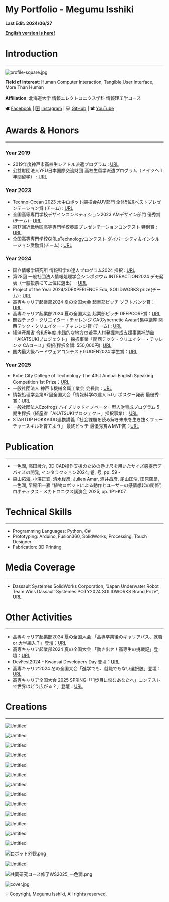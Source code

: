 # My Portfolio - Megumu Isshiki

**Last Edit: 2024/06/27**

[**English version is here!**](https://www.notion.so/My-Portfolio-Megumu-Isshiki-3ec9112d0b68442696238fb820aa3410?pvs=21)

# Introduction

---

![profile-square.jpg](profile-square.jpg)

**Field of interest**: Human Computer Interaction, Tangible User Interface, More Than Human

**Affiliation**: 北海道大学 情報エレクトロニクス学科 情報理工学コース

🕊 [Facebook](https://www.facebook.com/profile.php?id=100035212147481&sk=about) | #️⃣ [Instagram](https://www.instagram.com/davinci_kcct/) | 💻 [GitHub](https://github.com/Davinci-Meg) | 📽️ [YouTube](https://youtube.com/@davinci_meg?si=iP2BZzgEu1kXAaiZ)

# Awards & Honors

---

### **Year 2019**

- 2019年度神戸市高校生シアトル派遣プログラム : [URL](https://www.kobe-kosen.ac.jp/kokusai/)
- 公益財団法人YFU日本国際交流財団 高校生留学派遣プログラム（ドイツへ１年間留学） : [URL](https://yfu.or.jp/)

### **Year 2023**

- Techno-Ocean 2023 水中ロボット競技会AUV部門 全体5位&ベストプレゼンテーション賞 (チーム) : [URL](http://ton23.underwaterrobonet.org/)
- 全国高等専門学校デザインコンペティション2023 AMデザイン部門 優秀賞 (チーム) : [URL](https://xn--tckf4c8j.com/docs.php?n=bumon4_kekka.pdf)
- 第17回近畿地区高等専門学校英語プレゼンテーションコンテスト 特別賞 : [URL](http://cocet.org/precon/2023/prelim.html)
- 全国高等専門学校GIRLsTechnologyコンテスト ダイバーシティ＆インクルージョン奨励賞(チーム) : [URL](https://gcon.kosen-k.go.jp/news/oDMPkYlf)

### **Year 2024**

- 国立情報学研究所 情報科学の達人プログラム2024 採択 : [URL](https://www.nii.ac.jp/tatsujin/)
- 第28回 一般社団法人情報処理学会シンポジウム INTERACTION2024 デモ発表（一般投票にて上位に選出） : [URL](https://www.interaction-ipsj.org/2024/)
- Project of the Year 2024/3DEXPERIENCE Edu, SOLIDWORKS prize(チーム) : [URL](https://youtu.be/M5Tu90vtmLs?si=zgNnyMZ5u8CpYRZi)
- 高専キャリア起業部2024 夏の全国大会 起業部ピッチ ソフトバンク賞：[URL](https://x.com/kosen_career/status/1830140405280882815?s=46)
- 高専キャリア起業部2024 夏の全国大会 起業部ピッチ DEEPCORE賞：[URL](https://x.com/kosen_career/status/1830140608717209895?s=46)
- 関西テック・クリエイター・チャレンジ CA(Cybernetic Avatar)集中講座 関西テック・クリエイター・チャレンジ賞 (チーム) : [URL](https://kansai-tcc.dle.or.jp/ca2024/)
- 経済産業省 令和5年度 未踏的な地方の若手人材発掘育成支援事業補助金「AKATSUKIプロジェクト」 採択事業「関西テック・クリエイター・チャレンジ CAコース」採択(採択金額: 550,000円): [URL](https://kansai-tcc.dle.or.jp/ca2024/)
- 国内最大級ハードウェアコンテストGUGEN2024 学生賞：[URL](https://x.com/GugenTheIdea/status/1867847196626014530)

### Year 2025

- Kobe City College of Technology The 43st Annual English Speaking Competition 1st Prize：[URL](https://www.kobe-kosen.ac.jp/activity/15155/)
- 一般社団法人 神戸市機械金属工業会 会長賞：[URL](https://www.kobe-kosen.ac.jp/activity/14799/)
- 情報処理学会第87回全国大会「情報科学の達人 5.0」ポスター発表 最優秀賞：[URL](https://x.com/Davinci_kcct/status/1913796393355059583)
- 一般社団法人Ezofrogs ハイブリッドイノベーター型人財育成プログラム 5期生採択（経産省「AKATSUKIプロジェクト」採択事業）：[URL](https://x.com/ezofrogs/status/1939332444534280270)
- STARTUP HOKKAIDO連携講義「社会課題を読み解き未来を生き抜くフューチャースキルを育てよう」 最終ピッチ 最優秀賞＆MVP賞：[URL](https://hokkaido-innovation-hunter.my.canva.site/futureskills)

# Publication

---

- 一色潤, 高田崚介, 3D CAD操作支援のための巻き尺を用いたサイズ感提示デバイスの開発, インタラクション2024, 巻, 号, pp. 59 -
- 森山拓海, 小澤正宜, 清水俊彦, Julien Amar, 酒井昌彦, 尾山匡浩, 田原熙昂, 一色潤, 早稲田一嘉 “植物ロボットによる動作とユーザーの感情想起の関係”, ロボティクス・メカトロニクス講演会 2025, pp. 1P1-K07

# Technical Skills

---

- Programming Languages: Python, C#
- Prototyping: Arduino, Fusion360, SolidWorks, Processing, Touch Designer
- Fabrication: 3D Printing

# Media Coverage

---

- Dassault Systèmes SolidWorks Corporation, “Japan Underwater Robot Team Wins Dassault Systemes POTY2024 SOLIDWORKS Brand Prize”, [URL](https://blogs.solidworks.com/teacher/2024/07/japan-underwater-robot-team-wins-solidworks-brand-prize-poty2024.html)

# Other Activities

---

- 高専キャリア起業部2024 夏の全国大会 「高専卒業後のキャリアパス、就職 or 大学編入？」登壇：[URL](https://x.com/kosen_career/status/1825138675342295134)
- 高専キャリア起業部2024 夏の全国大会 「動き出せ！高専生の挑戦記」登壇：[URL](https://x.com/kosen_career/status/1828338096297124284)
- DevFest2024 - Kwansai Developers Day 登壇：[URL](https://x.com/gdgkwansai/status/1869714299440021886)
- 高専キャリア2024 冬の全国大会「進学でも、就職でもない選択肢」登壇：[URL](https://x.com/kosen_career/status/1870323844982112421)
- 高専キャリア全国大会 2025 SPRING「「1歩目に悩むあなたへ」コンテストで世界はどう広がる？」登壇：[URL](https://x.com/kosen_career/status/1897226559351845371)

# Creations

---

![Untitled](46f72a39-0b15-4ef6-ae17-475b36e527dd.png)

![Untitled](64165834-6e73-406b-8ff6-c5e2ea50ccab.png)

![Untitled](c8c748b9-011c-4930-91f8-ddd67371e0e5.png)

![Untitled](98894f26-edba-4779-bfb7-6f8ae50edede.png)

![Untitled](ced83877-b065-45ab-b6d0-27f0a813468b.png)

![Untitled](3c515c1d-1383-4dd1-b205-1a5e92478c7e.png)

![Untitled](35e20aea-0189-42a5-b301-60602a373736.png)

![Untitled](5c92cf5b-a309-4ea7-9936-7981c248751f.png)

![Untitled](5b246911-83a9-4bb7-9829-7f3ab714622a.png)

![Untitled](9056a3ef-38be-4eda-913b-ef7d4864e3e7.png)

![Untitled](303476bc-88ff-4477-ba51-4671b31cd7f7.png)

![Untitled](05069a2c-1d0b-42b3-93cb-e7db863c895b.png)

![Untitled](2c9e460b-47c6-4624-b831-9fafe29d8c46.png)

![ロボット外観.png](%E3%83%AD%E3%83%9C%E3%83%83%E3%83%88%E5%A4%96%E8%A6%B3.png)

![Untitled](9f16bde3-5847-45c4-b46a-73bacba22bcf.png)

![共同研究コース修了WS2025_一色潤.png](%E5%85%B1%E5%90%8C%E7%A0%94%E7%A9%B6%E3%82%B3%E3%83%BC%E3%82%B9%E4%BF%AE%E4%BA%86WS2025_%E4%B8%80%E8%89%B2%E6%BD%A4.png)

![cover.jpg](cover.jpg)

<aside>
💡 Copyright, Megumu Isshiki, All rights reserved.

</aside>
